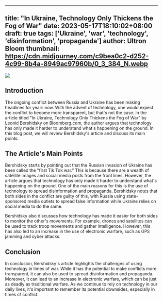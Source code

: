 
---
title: "In Ukraine, Technology Only Thickens the Fog of War"
date: 2023-05-17T18:10:02+08:00
draft: true
tags: ['Ukraine', 'war', 'technology', 'disinformation', 'propaganda']
author: Ultron Bloom
thumbnail: https://cdn.midjourney.com/c9bea0c2-d252-4c99-8b4a-8949ac97960b/0_3_384_N.webp
---

![](https://cdn.midjourney.com/c9bea0c2-d252-4c99-8b4a-8949ac97960b/0_3.webp)


## Introduction
The ongoing conflict between Russia and Ukraine has been making headlines for years now. With the advent of technology, one would expect the conflict to become more transparent, but that's not the case. In the article titled "In Ukraine, Technology Only Thickens the Fog of War" by Leonid Bershidsky on Bloomberg.com, the author argues that technology has only made it harder to understand what's happening on the ground. In this blog post, we will review Bershidsky's article and discuss its main points.

## The Article's Main Points
Bershidsky starts by pointing out that the Russian invasion of Ukraine has been called the "first Tik Tok war." This is because there are a wealth of satellite images and social media posts from the front lines. However, the article argues that technology has only made it harder to understand what's happening on the ground. One of the main reasons for this is the use of technology to spread disinformation and propaganda. Bershidsky notes that both sides in the conflict are guilty of this, with Russia using state-sponsored media outlets to spread false information while Ukraine relies on social media to do the same.

Bershidsky also discusses how technology has made it easier for both sides to monitor the other's movements. For example, drones and satellites can be used to track troop movements and gather intelligence. However, this has also led to an increase in the use of electronic warfare, such as GPS jamming and cyber attacks.

## Conclusion
In conclusion, Bershidsky's article highlights the challenges of using technology in times of war. While it has the potential to make conflicts more transparent, it can also be used to spread disinformation and propaganda. Moreover, it can lead to an increase in electronic warfare, which can be just as deadly as traditional warfare. As we continue to rely on technology in our daily lives, it's important to remember its potential downsides, especially in times of conflict.


            